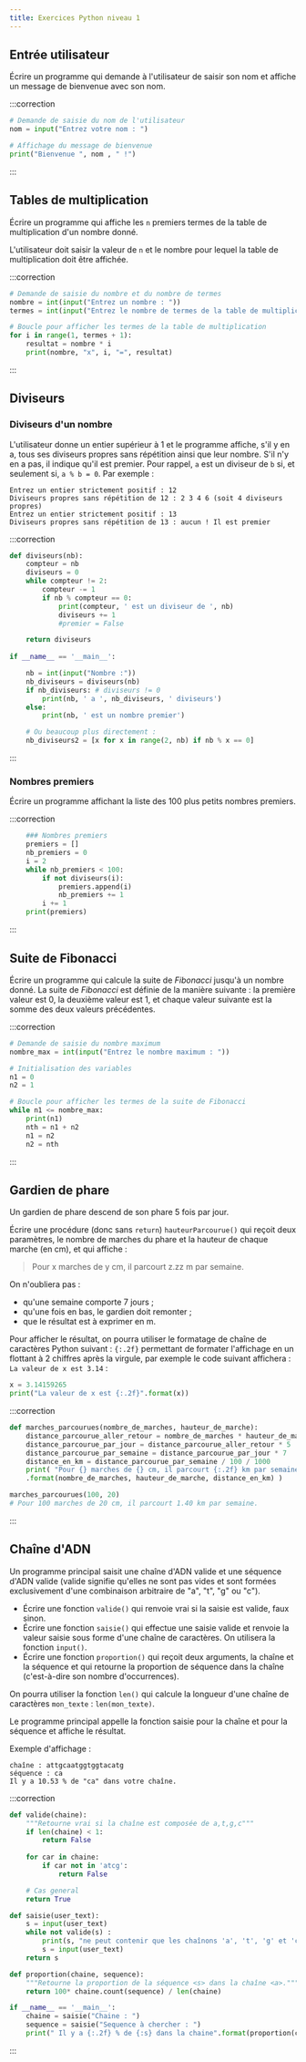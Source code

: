```yaml
---
title: Exercices Python niveau 1
---
```


## Entrée utilisateur

Écrire un programme qui demande à l'utilisateur de saisir son nom et affiche un message de bienvenue avec son nom.

:::correction
```python
# Demande de saisie du nom de l'utilisateur
nom = input("Entrez votre nom : ")

# Affichage du message de bienvenue
print("Bienvenue ", nom , " !")
```
:::

## Tables de multiplication

Écrire un programme qui affiche les `n` premiers termes de la table de multiplication d'un nombre donné.

L'utilisateur doit saisir la valeur de `n` et le nombre pour lequel la table de multiplication doit être affichée.

:::correction
```python
# Demande de saisie du nombre et du nombre de termes
nombre = int(input("Entrez un nombre : "))
termes = int(input("Entrez le nombre de termes de la table de multiplication : "))

# Boucle pour afficher les termes de la table de multiplication
for i in range(1, termes + 1):
    resultat = nombre * i
    print(nombre, "x", i, "=", resultat)
```
:::

## Diviseurs

### Diviseurs d'un nombre

L'utilisateur donne un entier supérieur à 1 et le programme affiche, s'il y en a, tous ses diviseurs propres sans répétition ainsi que leur nombre. S'il n'y en a pas, il indique qu'il est premier.
Pour rappel, `a` est un diviseur de `b` si, et seulement si, `a % b = 0`.
Par exemple :

```
Entrez un entier strictement positif : 12
Diviseurs propres sans répétition de 12 : 2 3 4 6 (soit 4 diviseurs propres)
Entrez un entier strictement positif : 13
Diviseurs propres sans répétition de 13 : aucun ! Il est premier
```

:::correction
```python
def diviseurs(nb):
    compteur = nb
    diviseurs = 0
    while compteur != 2:
        compteur -= 1
        if nb % compteur == 0:
            print(compteur, ' est un diviseur de ', nb)
            diviseurs += 1
            #premier = False

    return diviseurs
    
if __name__ == '__main__':

    nb = int(input("Nombre :"))
    nb_diviseurs = diviseurs(nb)
    if nb_diviseurs: # diviseurs != 0
        print(nb, ' a ', nb_diviseurs, ' diviseurs')
    else:
        print(nb, ' est un nombre premier')

    # Ou beaucoup plus directement :
    nb_diviseurs2 = [x for x in range(2, nb) if nb % x == 0]
```
:::

### Nombres premiers

Écrire un programme affichant la liste des 100 plus petits nombres premiers.

:::correction
```python
    ### Nombres premiers
    premiers = []
    nb_premiers = 0
    i = 2
    while nb_premiers < 100:
        if not diviseurs(i):
            premiers.append(i)
            nb_premiers += 1
        i += 1
    print(premiers)
```
:::

## Suite de Fibonacci

Écrire un programme qui calcule la suite de _Fibonacci_ jusqu'à un nombre donné. La suite de _Fibonacci_ est définie de la manière suivante : la première valeur est $0$, la deuxième valeur est $1$, et chaque valeur suivante est la somme des deux valeurs précédentes.

:::correction
```python
# Demande de saisie du nombre maximum
nombre_max = int(input("Entrez le nombre maximum : "))

# Initialisation des variables
n1 = 0
n2 = 1

# Boucle pour afficher les termes de la suite de Fibonacci
while n1 <= nombre_max:
    print(n1)
    nth = n1 + n2
    n1 = n2
    n2 = nth
```
:::

## Gardien de phare

Un gardien de phare descend de son phare 5 fois par jour.

Écrire une procédure (donc sans `return`) `hauteurParcourue()` qui reçoit deux paramètres, le nombre de marches du phare et la hauteur de chaque marche (en cm), et qui affiche :
 
> Pour x marches de y cm, il parcourt z.zz m par semaine.

On n'oubliera pas :

- qu'une semaine comporte 7 jours ;
- qu'une fois en bas, le gardien doit remonter ;
- que le résultat est à exprimer en m.

Pour afficher le résultat, on pourra utiliser le formatage de chaîne de caractères Python suivant : `{:.2f}` permettant de formater l'affichage en un flottant à 2 chiffres après la virgule, par exemple le code suivant affichera : `La valeur de x est 3.14` :

```python
x = 3.14159265
print("La valeur de x est {:.2f}".format(x))
```

:::correction
```python
def marches_parcourues(nombre_de_marches, hauteur_de_marche):
	distance_parcourue_aller_retour = nombre_de_marches * hauteur_de_marche * 2
	distance_parcourue_par_jour = distance_parcourue_aller_retour * 5
	distance_parcourue_par_semaine = distance_parcourue_par_jour * 7
	distance_en_km = distance_parcourue_par_semaine / 100 / 1000
	print( "Pour {} marches de {} cm, il parcourt {:.2f} km par semaine."
	.format(nombre_de_marches, hauteur_de_marche, distance_en_km) )

marches_parcourues(100, 20)
# Pour 100 marches de 20 cm, il parcourt 1.40 km par semaine.
```
:::

## Chaîne d'ADN

Un programme principal saisit une chaîne d'ADN valide et une séquence d'ADN valide (valide signifie qu'elles ne sont pas vides et sont formées exclusivement d'une combinaison arbitraire de "a", "t", "g" ou "c").

- Écrire une fonction `valide()` qui renvoie vrai si la saisie est valide, faux sinon.
- Écrire une fonction `saisie()` qui effectue une saisie valide et renvoie la valeur saisie sous forme d'une chaîne de caractères. On utilisera la fonction `input()`.
- Écrire une fonction `proportion()` qui reçoit deux arguments, la chaîne et la séquence et qui retourne la proportion de séquence dans la chaîne (c'est-à-dire son nombre d'occurrences).

On pourra utiliser la fonction `len()` qui calcule la longueur d'une chaîne de caractères `mon_texte` : `len(mon_texte)`.

Le programme principal appelle la fonction saisie pour la chaîne et pour la séquence et affiche le résultat.

Exemple d'affichage :

```
chaîne : attgcaatggtggtacatg
séquence : ca
Il y a 10.53 % de "ca" dans votre chaîne.
```

:::correction
```python
def valide(chaine):
    """Retourne vrai si la chaîne est composée de a,t,g,c"""
    if len(chaine) < 1:
        return False
    
    for car in chaine:
        if car not in 'atcg':
            return False

    # Cas general
    return True 

def saisie(user_text):
    s = input(user_text)
    while not valide(s) :
        print(s, "ne peut contenir que les chaînons 'a', 't', 'g' et 'c' et ne doit pas être vide")
        s = input(user_text)
    return s

def proportion(chaine, sequence):
    """Retourne la proportion de la séquence <s> dans la chaîne <a>."""
    return 100* chaine.count(sequence) / len(chaine)

if __name__ == '__main__':
    chaine = saisie("Chaine : ")
    sequence = saisie("Sequence à chercher : ")
    print(" Il y a {:.2f} % de {:s} dans la chaine".format(proportion(chaine, sequence), sequence))
```
:::

